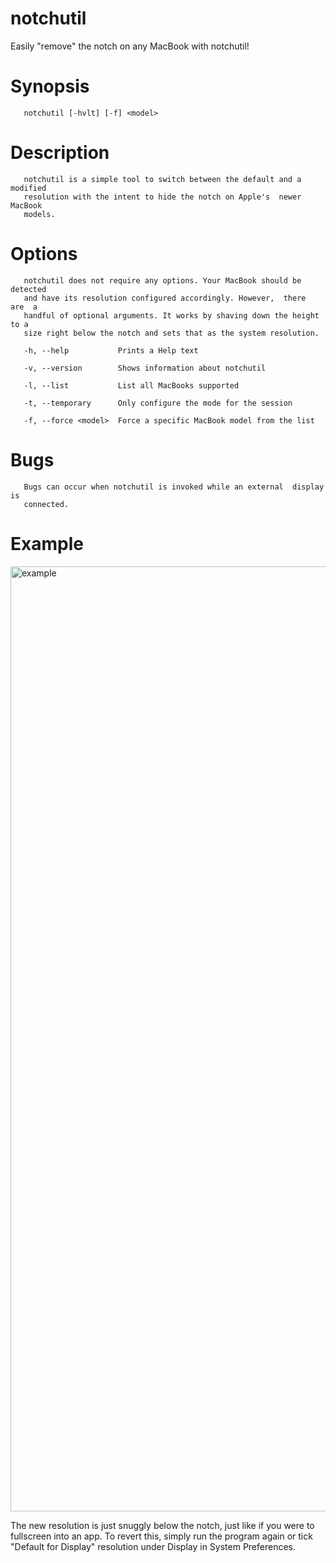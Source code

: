 # notchutil
Easily "remove" the notch on any MacBook with notchutil!



# Synopsis
       notchutil [-hvlt] [-f] <model>

# Description
       notchutil is a simple tool to switch between the default and a modified
       resolution with the intent to hide the notch on Apple's  newer  MacBook
       models.

# Options
       notchutil does not require any options. Your MacBook should be detected
       and have its resolution configured accordingly. However,  there  are  a
       handful of optional arguments. It works by shaving down the height to a
       size right below the notch and sets that as the system resolution.

       -h, --help           Prints a Help text

       -v, --version        Shows information about notchutil

       -l, --list           List all MacBooks supported

       -t, --temporary      Only configure the mode for the session

       -f, --force <model>  Force a specific MacBook model from the list


# Bugs
       Bugs can occur when notchutil is invoked while an external  display  is
       connected.


# Example
<img width="1512" alt="example" src="https://user-images.githubusercontent.com/121362066/209452105-23ea083c-2187-4366-b61a-0d0841fa3cbe.png">

The new resolution is just snuggly below the notch, just like if you were to fullscreen into an app.
To revert this, simply run the program again or tick "Default for Display" resolution under Display in System Preferences.
